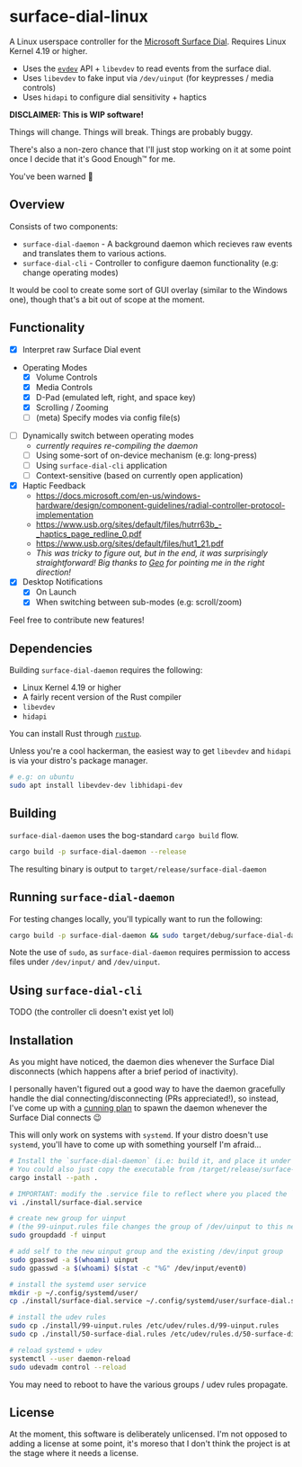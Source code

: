 # surface-dial-linux

A Linux userspace controller for the [Microsoft Surface Dial](https://www.microsoft.com/en-us/p/surface-dial/925r551sktgn). Requires Linux Kernel 4.19 or higher.

- Uses the [`evdev`](https://en.wikipedia.org/wiki/Evdev) API + `libevdev` to read events from the surface dial.
- Uses `libevdev` to fake input via `/dev/uinput` (for keypresses / media controls)
- Uses `hidapi` to configure dial sensitivity + haptics

**DISCLAIMER: This is WIP software!**

Things will change.
Things will break.
Things are probably buggy.

There's also a non-zero chance that I'll just stop working on it at some point once I decide that it's Good Enough:tm: for me.

You've been warned :eyes:

## Overview

Consists of two components:

- `surface-dial-daemon` - A background daemon which recieves raw events and translates them to various actions.
- `surface-dial-cli` - Controller to configure daemon functionality (e.g: change operating modes)

It would be cool to create some sort of GUI overlay (similar to the Windows one), though that's a bit out of scope at the moment.

## Functionality

- [x] Interpret raw Surface Dial event
- Operating Modes
    - [x] Volume Controls
    - [x] Media Controls
    - [x] D-Pad (emulated left, right, and space key)
    - [x] Scrolling / Zooming
    - [ ] \(meta\) Specify modes via config file(s)
- [ ] Dynamically switch between operating modes
    - _currently requires re-compiling the daemon_
    - [ ] Using some-sort of on-device mechanism (e.g: long-press)
    - [ ] Using `surface-dial-cli` application
    - [ ] Context-sensitive (based on currently open application)
- [x] Haptic Feedback
    - https://docs.microsoft.com/en-us/windows-hardware/design/component-guidelines/radial-controller-protocol-implementation
    - https://www.usb.org/sites/default/files/hutrr63b_-_haptics_page_redline_0.pdf
    - https://www.usb.org/sites/default/files/hut1_21.pdf
    - _This was tricky to figure out, but in the end, it was surprisingly straightforward! Big thanks to [Geo](https://www.linkedin.com/in/geo-palakunnel-57718245/) for pointing me in the right direction!_
- [x] Desktop Notifications
    - [x] On Launch
    - [x] When switching between sub-modes (e.g: scroll/zoom)

Feel free to contribute new features!

## Dependencies

Building `surface-dial-daemon` requires the following:

- Linux Kernel 4.19 or higher
- A fairly recent version of the Rust compiler
- `libevdev`
- `hidapi`

You can install Rust through [`rustup`](https://rustup.rs/).

Unless you're a cool hackerman, the easiest way to get `libevdev` and `hidapi` is via your distro's package manager.

```bash
# e.g: on ubuntu
sudo apt install libevdev-dev libhidapi-dev
```

## Building

`surface-dial-daemon` uses the bog-standard `cargo build` flow.

```bash
cargo build -p surface-dial-daemon --release
```

The resulting binary is output to `target/release/surface-dial-daemon`

## Running `surface-dial-daemon`

For testing changes locally, you'll typically want to run the following:

```bash
cargo build -p surface-dial-daemon && sudo target/debug/surface-dial-daemon
```

Note the use of `sudo`, as `surface-dial-daemon` requires permission to access files under `/dev/input/` and `/dev/uinput`.

## Using `surface-dial-cli`

TODO (the controller cli doesn't exist yet lol)

## Installation

As you might have noticed, the daemon dies whenever the Surface Dial disconnects (which happens after a brief period of inactivity).

I personally haven't figured out a good way to have the daemon gracefully handle the dial connecting/disconnecting (PRs appreciated!), so instead, I've come up with a [cunning plan](https://www.youtube.com/watch?v=AsXKS8Nyu8Q) to spawn the daemon whenever the Surface Dial connects :wink:

This will only work on systems with `systemd`.
If your distro doesn't use `systemd`, you'll have to come up with something yourself I'm afraid...

```bash
# Install the `surface-dial-daemon` (i.e: build it, and place it under ~/.cargo/bin/surface-dial-daemon)
# You could also just copy the executable from /target/release/surface-dial-daemon to wherever you like.
cargo install --path .

# IMPORTANT: modify the .service file to reflect where you placed the `service-dial-daemon` executable
vi ./install/surface-dial.service

# create new group for uinput
# (the 99-uinput.rules file changes the group of /dev/uinput to this new group)
sudo groupdadd -f uinput

# add self to the new uinput group and the existing /dev/input group
sudo gpasswd -a $(whoami) uinput
sudo gpasswd -a $(whoami) $(stat -c "%G" /dev/input/event0)

# install the systemd user service
mkdir -p ~/.config/systemd/user/
cp ./install/surface-dial.service ~/.config/systemd/user/surface-dial.service

# install the udev rules
sudo cp ./install/99-uinput.rules /etc/udev/rules.d/99-uinput.rules
sudo cp ./install/50-surface-dial.rules /etc/udev/rules.d/50-surface-dial.rules

# reload systemd + udev
systemctl --user daemon-reload
sudo udevadm control --reload
```

You may need to reboot to have the various groups / udev rules propagate.

## License

At the moment, this software is deliberately unlicensed. I'm not opposed to adding a license at some point, it's moreso that I don't think the project is at the stage where it needs a license.
